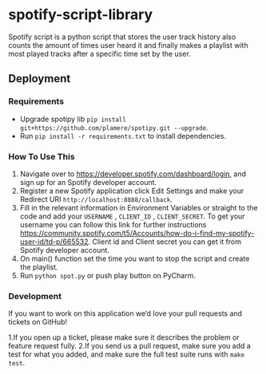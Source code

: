 # spotify-script-library
Spotify script is a python script that stores the user track history also counts the amount of times user heard it and finally makes a playlist with most played tracks after a specific time set by the user.

## Deployment

### Requirements

* Upgrade spotipy lib `pip install git+https://github.com/plamere/spotipy.git --upgrade`.
* Run `pip install -r requirements.txt` to install dependencies.

### How To Use This

1. Navigate over to https://developer.spotify.com/dashboard/login, and sign up for an Spotify developer account.
2. Register a new Spotify application click Edit Settings and make your Redirect URI `http://localhost:8888/callback`.
3. Fill in the relevant information in Environment Variables or straight to the code and add your `USERNAME` , `CLIENT_ID` , `CLIENT_SECRET`. To get your username you can follow this link for further instructions https://community.spotify.com/t5/Accounts/how-do-i-find-my-spotify-user-id/td-p/665532. Client id and Client secret you can get it from Spotify developer account.
4. On main() function set the time you want to stop the script and create the playlist.
4. Run `python spot.py` or push play button on PyCharm.


### Development
If you want to work on this application we’d love your pull requests and tickets on GitHub!

1.If you open up a ticket, please make sure it describes the problem or feature request fully.
2.If you send us a pull request, make sure you add a test for what you added, and make sure the full test suite runs with `make test`.

